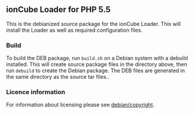 ## ionCube Loader for PHP 5.5

This is the debianized source package for the ionCube Loader. This will 
install the Loader as well as required configuration files.

### Build

To build the DEB package, run `build.sh` on a Debian system with a debuild 
installed. This will create source package files in the directory above, then 
run `debuild` to create the Debian package. The DEB files are generated in the
same directory as the source tar files.. 

### Licence information

For information about licensing please see [debian/copyright](debian/copyright).
